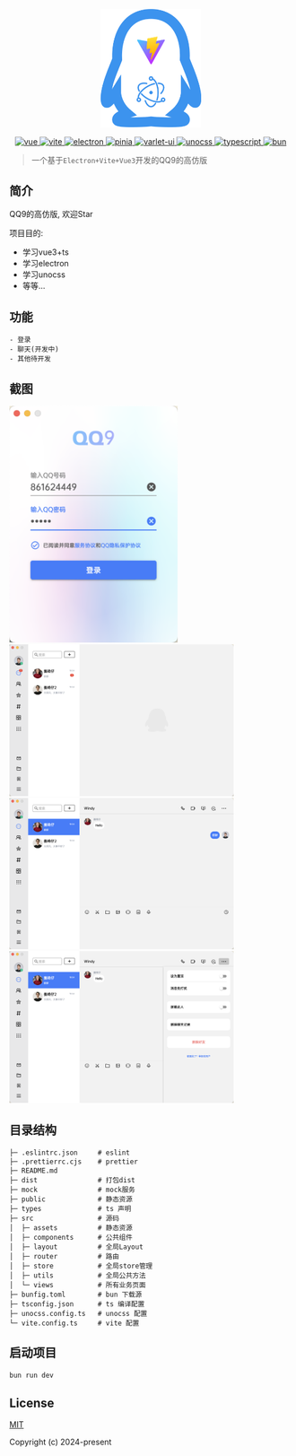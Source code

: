 <p align="center">
<a href="https://github.com/estoi/electron-qq" target="_blank">
    <img width="180" src="./src/assets/images/readme/product-icon.png" alt="logo">
  </a>
</p>
<p align="center">
  <a href="https://github.com/vuejs/vue">
    <img src="https://img.shields.io/badge/vue-3.x-brightgreen.svg" alt="vue">
  </a>
  <a href="https://cn.vitejs.dev/">
    <img src="https://img.shields.io/badge/vite-5.x-blue" alt="vite">
  </a>
  <a href="https://www.electronjs.org/zh/">
    <img src="https://img.shields.io/badge/electron-29.0-brightgreen" alt="electron">
  </a>
   <a href="https://pinia.vuejs.org/">
    <img src="https://img.shields.io/badge/pinia-2.x-brightgreen" alt="pinia">
   </a>
   <a href="https://varlet.gitee.io/varlet-ui/#/zh-CN/index">
    <img src="https://img.shields.io/badge/varlet/ui-3.x-blue" alt="varlet-ui">
   </a>
   <a href="https://unocss.dev/">
    <img src="https://img.shields.io/badge/unocss-0.58.7-blue" alt="unocss">
   </a>
   <a href="https://www.typescriptlang.org/">
    <img src="https://img.shields.io/badge/typescript-5.2.2-blue" alt="typescript">
   </a>
   <a href="https://bun.sh/">
    <img src="https://img.shields.io/badge/bun-1.0.29-blue" alt="bun">
   </a>
   
</p>

> 一个基于`Electron+Vite+Vue3`开发的QQ9的高仿版

## 简介

QQ9的高仿版, 欢迎Star

项目目的:

- 学习vue3+ts
- 学习electron
- 学习unocss
- 等等...

## 功能

```text
- 登录
- 聊天(开发中)
- 其他待开发
```

## 截图

<img width="300" src="./src/assets/images/readme/login.png">
<img width="400" src="./src/assets/images/readme/home-1.png">
<img width="400" src="./src/assets/images/readme/chat.png">
<img width="400" src="./src/assets/images/readme/chat-2.png">

## 目录结构

```
├─ .eslintrc.json     # eslint
├─ .prettierrc.cjs    # prettier
├─ README.md
├─ dist               # 打包dist
├─ mock               # mock服务
├─ public             # 静态资源
├─ types              # ts 声明
├─ src                # 源码
│  ├─ assets          # 静态资源
│  ├─ components      # 公共组件
│  ├─ layout          # 全局Layout
│  ├─ router          # 路由
│  ├─ store           # 全局store管理
│  ├─ utils           # 全局公共方法
│  └─ views           # 所有业务页面
├─ bunfig.toml        # bun 下载源
├─ tsconfig.json      # ts 编译配置
├─ unocss.config.ts   # unocss 配置
└─ vite.config.ts     # vite 配置
```

## 启动项目

```bash
bun run dev
```

## License

[MIT](https://github.com/estoi/electron-qq/blob/master/LICENSE)

Copyright (c) 2024-present 
